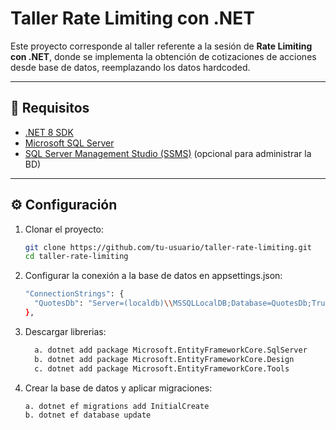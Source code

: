 # Taller Rate Limiting con .NET

Este proyecto corresponde al taller referente a la sesión de **Rate Limiting con .NET**, donde se implementa la obtención de cotizaciones de acciones desde base de datos, reemplazando los datos hardcoded.

---

## 📌 Requisitos

- [.NET 8 SDK](https://dotnet.microsoft.com/en-us/download)
- [Microsoft SQL Server](https://www.microsoft.com/en-us/sql-server/sql-server-downloads)
- [SQL Server Management Studio (SSMS)](https://aka.ms/ssmsfullsetup) (opcional para administrar la BD)

---

## ⚙️ Configuración

1. Clonar el proyecto:
   ```bash
   git clone https://github.com/tu-usuario/taller-rate-limiting.git
   cd taller-rate-limiting

2. Configurar la conexión a la base de datos en appsettings.json:
    ```bash
    "ConnectionStrings": {
      "QuotesDb": "Server=(localdb)\\MSSQLLocalDB;Database=QuotesDb;Trusted_Connection=True;MultipleActiveResultSets=true;TrustServerCertificate=True"
    },

3. Descargar librerias:
   ```bash
     a. dotnet add package Microsoft.EntityFrameworkCore.SqlServer
     b. dotnet add package Microsoft.EntityFrameworkCore.Design
     c. dotnet add package Microsoft.EntityFrameworkCore.Tools

4. Crear la base de datos y aplicar migraciones:
     ```bash
     a. dotnet ef migrations add InitialCreate
     b. dotnet ef database update

     


